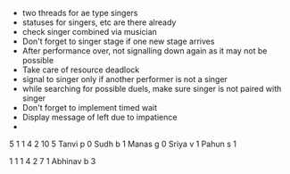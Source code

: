 * two threads for ae type singers
* statuses for singers, etc are there already
* check singer combined via musician
* Don't forget to singer stage if one new stage arrives
* After performance over, not signalling down again as it may not be possible
* Take care of resource deadlock
* signal to singer only if another performer is not a singer
* while searching for possible duels, make sure singer is not paired with singer
* Don't forget to implement timed wait
* Display message of left due to impatience
*
5 1 1 4 2 10 5
Tanvi p 0
Sudh b 1
Manas g 0
Sriya v 1
Pahun s 1



1 1 1 4 2 7 1 
Abhinav b 3